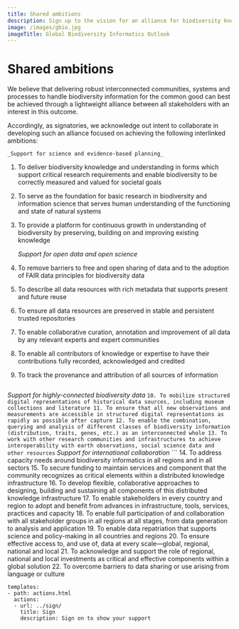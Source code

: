 ```yaml
---
title: Shared ambitions
description: Sign up to the vision for an alliance for biodiversity knowledge
image: /images/gbio.jpg
imageTitle: Global Biodiversity Informatics Outlook
---
```


# Shared ambitions
We believe that delivering robust interconnected communities, systems and processes to handle biodiversity information for the common good can best be achieved through a lightweight alliance between all stakeholders with an interest in this outcome.

Accordingly, as signatories, we acknowledge out intent to collaborate in developing such an alliance focused on achieving the following interlinked ambitions:

    _Support for science and evidence-based planning_

1.	To deliver biodiversity knowledge and understanding in forms which support critical research requirements and enable biodiversity to be correctly measured and valued for societal goals
2.	To serve as the foundation for basic research in biodiversity and information science that serves human understanding of the functioning and state of natural systems 
3.	To provide a platform for continuous growth in understanding of biodiversity by preserving, building on and improving existing knowledge

    _Support for open data and open science_

4.	To remove barriers to free and open sharing of data and to the adoption of FAIR data principles  for biodiversity data
5.	To describe all data resources with rich metadata that supports present and future reuse
6.	To ensure all data resources are preserved in stable and persistent trusted repositories
7.	To enable collaborative curation, annotation and improvement of all data by any relevant experts and expert communities
8.	To enable all contributors of knowledge or expertise to have their contributions fully recorded, acknowledged and credited
9.	To track the provenance and attribution of all sources of information
    ```
_Support for highly-connected biodiversity data_
    ```
10.	To mobilize structured digital representations of historical data sources, including museum collections and literature
11.	To ensure that all new observations and measurements are accessible in structured digital representations as rapidly as possible after capture
12.	To enable the combination, querying and analysis of different classes of biodiversity information (distribution, traits, genes, etc.) as an interconnected whole
13.	To work with other research communities and infrastructures to achieve interoperability with earth observations, social science data and other resources
    ```
_Support for international collaboration_
    ```
14.	To address capacity needs around biodiversity informatics in all regions and in all sectors
15.	To secure funding to maintain services and component that the community recognizes as critical elements within a distributed knowledge infrastructure
16.	To develop flexible, collaborative approaches to designing, building and sustaining all components of this distributed knowledge infrastructure
17.	To enable stakeholders in every country and region to adopt and benefit from advances in infrastructure, tools, services, practices and capacity
18.	To enable full participation of and collaboration with all stakeholder groups in all regions at all stages, from data generation to analysis and application
19.	To enable data repatriation that supports science and policy-making in all countries and regions
20.	To ensure effective access to, and use of, data at every scale—global, regional, national and local
21.	To acknowledge and support the role of regional, national and local investments as critical and effective components within a global solution
22.	To overcome barriers to data sharing or use arising from language or culture

```styledYaml
templates:
- path: actions.html
  actions:
  - url: ../sign/
    title: Sign
    description: Sign on to show your support
```
